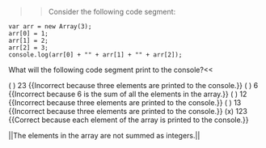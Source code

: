 >>Consider the following code segment:

```
var arr = new Array(3);
arr[0] = 1;
arr[1] = 2;
arr[2] = 3;
console.log(arr[0] + "" + arr[1] + "" + arr[2]);
```

What will the following code segment print to the console?<<

( ) 23 {{Incorrect because three elements are printed to the console.}}
( ) 6 {{Incorrect because 6 is the sum of all the elements in the array.}}
( ) 12 {{Incorrect because three elements are printed to the console.}}
( ) 13 {{Incorrect because three elements are printed to the console.}}
(x) 123 {{Correct because each element of the array is printed to the console.}}

||The elements in the array are not summed as integers.||